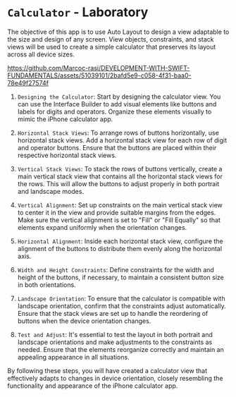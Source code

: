 # `Calculator` - Laboratory

The objective of this app is to use Auto Layout to design a view adaptable to the size and design of any screen. View objects, constraints, and stack views will be used to create a simple calculator that preserves its layout across all device sizes.

https://github.com/Marcoc-rasi/DEVELOPMENT-WITH-SWIFT-FUNDAMENTALS/assets/51039101/2bafd5e9-c058-4f31-baa0-78e49f27574f

1. `Designing the Calculator`: Start by designing the calculator view. You can use the Interface Builder to add visual elements like buttons and labels for digits and operators. Organize these elements visually to mimic the iPhone calculator app.

2. `Horizontal Stack Views`: To arrange rows of buttons horizontally, use horizontal stack views. Add a horizontal stack view for each row of digit and operator buttons. Ensure that the buttons are placed within their respective horizontal stack views.

3. `Vertical Stack Views`: To stack the rows of buttons vertically, create a main vertical stack view that contains all the horizontal stack views for the rows. This will allow the buttons to adjust properly in both portrait and landscape modes.

4. `Vertical Alignment`: Set up constraints on the main vertical stack view to center it in the view and provide suitable margins from the edges. Make sure the vertical alignment is set to "Fill" or "Fill Equally" so that elements expand uniformly when the orientation changes.

5. `Horizontal Alignment`: Inside each horizontal stack view, configure the alignment of the buttons to distribute them evenly along the horizontal axis.

6. `Width and Height Constraints`: Define constraints for the width and height of the buttons, if necessary, to maintain a consistent button size in both orientations.

7. `Landscape Orientation`: To ensure that the calculator is compatible with landscape orientation, confirm that the constraints adjust automatically. Ensure that the stack views are set up to handle the reordering of buttons when the device orientation changes.

8. `Test and Adjust`: It's essential to test the layout in both portrait and landscape orientations and make adjustments to the constraints as needed. Ensure that the elements reorganize correctly and maintain an appealing appearance in all situations.

By following these steps, you will have created a calculator view that effectively adapts to changes in device orientation, closely resembling the functionality and appearance of the iPhone calculator app.

